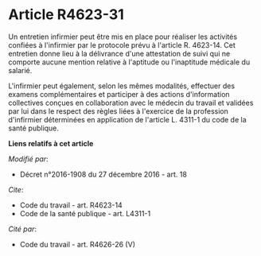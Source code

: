 # Article R4623-31

Un entretien infirmier peut être mis en place pour réaliser les activités confiées à l'infirmier par le protocole prévu à
l'article R. 4623-14. Cet entretien donne lieu à la délivrance d'une attestation de suivi qui ne comporte aucune mention
relative à l'aptitude ou l'inaptitude médicale du salarié. 

L'infirmier peut également, selon les mêmes modalités, effectuer des examens complémentaires et participer à des actions
d'information collectives conçues en collaboration avec le médecin du travail et validées par lui dans le respect des règles
liées à l'exercice de la profession d'infirmier déterminées en application de l'article L. 4311-1 du code de la santé
publique.

**Liens relatifs à cet article**

_Modifié par_:

  - Décret n°2016-1908 du 27 décembre 2016 - art. 18

_Cite_:

  - Code du travail - art. R4623-14
  - Code de la santé publique - art. L4311-1

_Cité par_:

  - Code du travail - art. R4626-26 (V)

